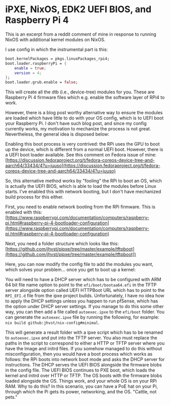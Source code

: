 # iPXE, NixOS, EDK2 UEFI BIOS, and Raspberry Pi 4

This is an excerpt from a reddit comment of mine in response to running NixOS with additional kernel modules on NixOS.

I use config in which the instrumental part is this:

```nix
boot.kernelPackages = pkgs.linuxPackages_rpi4;
boot.loader.raspberryPi = {
    enable = true;
    version = 4;
};
boot.loader.grub.enable = false;
```

This will create all the dtb (i.e., device-tree) modules for you. These are Raspberry Pi 4 firmware files which e.g. enable the software layer of RPi4 to work.

However, there is a blog post worthy alternative way to ensure the modules are loaded which have little to do with your OS config, which is to UEFI boot your Raspberry Pi. I don't have such blog post, and since my config currently works, my motivation to mechanize the process is not great. Nevertheless, the general idea is disposed below:

Enabling this boot process is very contrived: the RPi uses the GPU to boot up the device, which is different from a normal UEFI boot. However, there is a UEFI boot loader available. See this comment on Fedora issue of mine: [https://discussion.fedoraproject.org/t/fedora-coreos-device-tree-and-aarch64/33434/4?u=juuso](https://discussion.fedoraproject.org/t/fedora-coreos-device-tree-and-aarch64/33434/4?u=juuso)

So, this alternative method works by "fooling" the RPi to boot an OS, which is actually the UEFI BIOS, which is able to load the modules before Linux starts. I've enabled this with network booting, but I don't have mechanized build process for this either.

First, you need to enable network booting from the RPi firmware. This is enabled with this: [https://www.raspberrypi.com/documentation/computers/raspberry-pi.html#raspberry-pi-4-bootloader-configuration](https://www.raspberrypi.com/documentation/computers/raspberry-pi.html#raspberry-pi-4-bootloader-configuration)

Next, you need a folder structure which looks like this: [https://github.com/jhvst/pipxe/tree/master/example/tftpboot](https://github.com/jhvst/pipxe/tree/master/example/tftpboot])

Here, you can now modify the config file to add the modules you want, which solves your problem... once you get to boot up a kernel:

You will need to have a DHCP server which has to be configured with ARM 64 bit file name option to point to the `efi/boot/bootaa64.efi` in the TFTP server alongside option called UEFI HTTPBoot URL which has to point to the `RPI_EFI.d` file from the ipxe project builds. Unfortunately, I have no idea how to apply the DHCP settings unless you happen to run pfSense, which has the option under DHCP server settings. If you manage to do this some other way, you can then add a file called `autoexec.ipxe` to the `efi/boot` folder. You can generate the `autoexec.ipxe` file by running the following, for example: `nix build github:jhvst/nix-config#minimal`.

This will generate a result folder with a ipxe script which has to be renamed to `autoexec.ipxe` and put into the TFTP server. You also must replace the paths in the script to correspond to either a HTTP or TFTP server where you have the Image and initrd files. If you somehow managed to do this without misconfiguration, then you would have a boot process which works as follows: the RPi boots into network boot mode and asks the DHCP server for instructions. The DHCP serves the UEFI BIOS alongside the firmware blobs in the config file. The UEFI BIOS continues to PXE boot, which loads the kernel and initrd over HTTP or TFTP. The OS boots with the firmware blobs loaded alongside the OS. Things work, and your whole OS is on your RPi RAM. Why to do this? In this scenario, you can have a PoE hat on your Pi, through which the Pi gets its power, networking, and the OS. "Cattle, not pets."